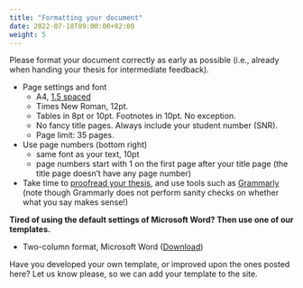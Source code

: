 ```yaml
---
title: "Formatting your document"
date: 2022-07-18T09:00:00+02:00
weight: 5
---
```


Please format your document correctly as early as possible (i.e., already when handing your thesis for intermediate feedback).

* Page settings and font
    * A4, <ins>1.5 spaced</ins>
    * Times New Roman, 12pt.
    * Tables in 8pt or 10pt. Footnotes in 10pt. No exception. 
    * No fancy title pages. Always include your student number (SNR).
    * Page limit: 35 pages.
* Use page numbers (bottom right)
    * same font as your text, 10pt
    * page numbers start with 1 on the first page after your title page (the title page doesn’t have any    page number)
* Take time to [proofread your thesis](../selfassess), and use tools such as [Grammarly](https://grammarly.com) (note though Grammarly does not perform sanity checks on whether what you say makes sense!)

**Tired of using the default settings of Microsoft Word? Then use one of our templates.**

* Two-column format, Microsoft Word ([Download](/downloads/thesis_template.docx))

Have you developed your own template, or improved upon the ones posted here? Let us know please, so we can add your template to the site.

